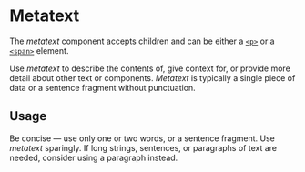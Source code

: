 # Metatext

The *metatext* component accepts children and can be either a [`<p>`](https://developer.mozilla.org/en-US/docs/Web/HTML/Element/p) or a [`<span>`](https://developer.mozilla.org/en-US/docs/Web/HTML/Element/span) element.

Use *metatext* to describe the contents of, give context for, or provide more detail about other text or components. *Metatext* is typically a single piece of data or a sentence fragment without punctuation.

## Usage

Be concise — use only one or two words, or a sentence fragment. Use *metatext* sparingly. If long strings, sentences, or paragraphs of text are needed, consider using a paragraph instead.
